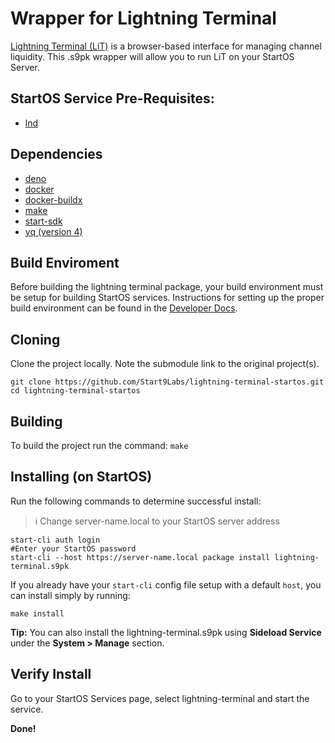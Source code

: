 # Wrapper for Lightning Terminal

[Lightning Terminal (LiT)](https://github.com/lightninglabs/lightning-terminal) is a browser-based interface for managing channel liquidity. This .s9pk wrapper will allow you to run LiT on your StartOS Server.

## StartOS Service Pre-Requisites:

- [lnd](https://github.com/Start9Labs/lnd-startos)

## Dependencies

- [deno](https://deno.land/)
- [docker](https://docs.docker.com/get-docker)
- [docker-buildx](https://docs.docker.com/buildx/working-with-buildx/)
- [make](https://www.gnu.org/software/make/)
- [start-sdk](https://github.com/Start9Labs/start-os/blob/v0.3.5.1/core/install-sdk.sh)
- [yq (version 4)](https://mikefarah.gitbook.io/yq)

## Build Enviroment

Before building the lightning terminal package, your build environment must be setup for building StartOS services. Instructions for setting up the proper build environment can be found in the [Developer Docs](https://docs.start9.com/latest/developer-docs/packaging).


## Cloning

Clone the project locally. Note the submodule link to the original project(s).

```
git clone https://github.com/Start9Labs/lightning-terminal-startos.git
cd lightning-terminal-startos
```

## Building

To build the project run the command: `make`

## Installing (on StartOS)

Run the following commands to determine successful install:
> :information_source: Change server-name.local to your StartOS server address

```
start-cli auth login
#Enter your StartOS password
start-cli --host https://server-name.local package install lightning-terminal.s9pk
```

If you already have your `start-cli` config file setup with a default `host`, you can install simply by running:

```
make install
```

**Tip:** You can also install the lightning-terminal.s9pk using **Sideload Service** under the **System > Manage** section.

## Verify Install

Go to your StartOS Services page, select lightning-terminal and start the service.

**Done!** 
